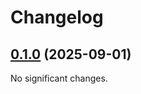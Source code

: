 # Changelog

<!-- changelogging: start -->

## [0.1.0](https://github.com/nekitdev/non-zero-size/tree/v0.1.0) (2025-09-01)

No significant changes.
